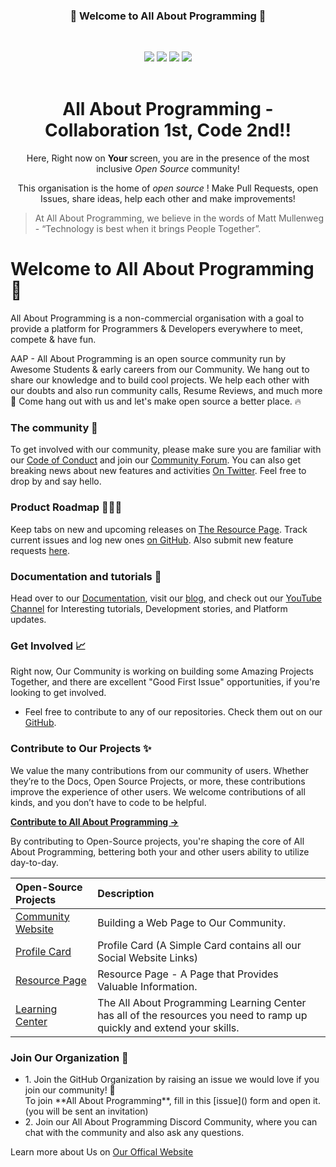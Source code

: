 <!-- First Panel (Social Icons) -->

<h3 align="center">
    🎉 Welcome to All About Programming 🎉 
</h3> <br />
    <p align = "center">
    <a href="" /></a>
</p>

<div align="center">
    <a href="https://discord.gg/BKKNwtpXU5"><img src="https://img.shields.io/discord/848276970851926036.svg?logo=discord&colorB=7289DA" /></a>
    <a href=""><img src="https://img.shields.io/badge/Twitter-All%20About%20Programming-blue?logo=twitter&logoColor=blue&color=blue"/></a>
    <a href="https://www.linkedin.com/company/all-about-programming/"><img src="https://img.shields.io/badge/LinkedIn-All%20About%20Programming-blue?logo=linkedin&logoColor=blue&color=darkcyan" /></a>
    <a href=""><img src="https://img.shields.io/badge/Instagram-All%20About%20Programming-red?logo=instagram&logoColor=red&color=red" /></a>
</div>
<br>

<div align="center">
    <h1> All About Programming - Collaboration 1st, Code 2nd!! </h1>
    <p> Here, Right now on <b> Your </b> screen, you are in the presence of the most inclusive <i> Open Source </i> community! </p>
    <p> This organisation is the home of <i> open source </i>! Make Pull Requests, open Issues, share ideas, help each other and make improvements! </p>
</div>  

> At All About Programming, we believe in the words of Matt Mullenweg - “Technology is best when it brings People Together”.


<!-- Details About Us -->
# Welcome to All About Programming 🚀
All About Programming is a non-commercial organisation with a goal to provide a platform for Programmers & Developers everywhere to meet, compete & have fun.

<p> AAP - All About Programming is an open source community run by Awesome Students & early careers from our Community. We hang out to share our knowledge and to build cool projects. We help each other with our doubts and also run community calls, Resume Reviews, and much more 🚀 Come hang out with us and let's make open source a better place. 🔥</p>

### The community 🔰
To get involved with our community, please make sure you are familiar with our [Code of Conduct]() and join our [Community Forum](). You can also get breaking news about new features and activities [On Twitter](). Feel free to drop by and say hello. 

### Product Roadmap 🥇🥈🥉
Keep tabs on new and upcoming releases on [The Resource Page](https://github.com/All-About-Programming-Community/Resource_Page). Track current issues and log new ones [on GitHub](). Also submit new feature requests [here]().

### Documentation and tutorials 📜
Head over to our [Documentation](), visit our [blog](), and check out our [YouTube Channel]() for Interesting tutorials, Development stories, and Platform updates.

### Get Involved 📈
Right now, Our Community is working on building some Amazing Projects Together, and there are excellent "Good First Issue" opportunities, if you're looking to get involved.

- Feel free to contribute to any of our repositories. Check them out on our [GitHub](https://github.com/orgs/All-About-Programming-Community/repositories).

### Contribute to Our Projects ✨
We value the many contributions from our community of users. Whether they’re to the Docs, Open Source Projects, or more, these contributions improve the experience of other users. We welcome contributions of all kinds, and you don’t have to code to be helpful.

**[Contribute to All About Programming →](https://gndu.club/All-About-Programming/)**

By contributing to Open-Source projects, you're shaping the core of All About Programming, bettering both your and other users ability to utilize day-to-day.

Open-Source Projects | Description |
:-- | :--
[Community Website](https://github.com/All-About-Programming-Community/All_About_Programming-Community_Website) | Building a Web Page to Our Community. | 
[Profile Card](https://github.com/All-About-Programming-Community/Profile_Card) | Profile Card (A Simple Card contains all our Social Website Links) |
[Resource Page](https://github.com/All-About-Programming-Community/Resource_Page) | Resource Page - A Page that Provides Valuable Information. |
[Learning Center](https://github.com/All-About-Programming-Community/Learning_Center) | The All About Programming Learning Center has all of the resources you need to ramp up quickly and extend your skills. |

### Join Our Organization 🤝
<ul>
    <li> 1. Join the GitHub Organization by raising an <a> issue </a> we would love if you join our community! 🙌 <br />
        To join **All About Programming**, fill in this [issue]() form and open it.(you will be sent an invitation) </li>
    <li> 2. Join our All About Programming <a> Discord </a> Community, where you can chat with the community and also ask any questions. </li>
    
</ul>
<p> Learn more about Us on <a href="https://gndu.club/All-About-Programming/"> Our Offical Website </a> </p>



<!-- (Commenting for Future Reference)
<h2> 🙋‍ About Us!! </h2>
<h2> 👨‍💻 Who is this Community for? </h2>
<h2> 👭 With whom we are Collabrated ? </h2>
<h2> 🔰 What are the perks of being a part of the Community? </h2>
<h2> 🕑 Do I have to pay something for being a part of this Community? </h2>
<h2> 🌈 Contribution guidelines - how can you get involved? </h2>
<h2 align="center"> 🔗 Connect with Us </h2>
👩‍💻 Useful resources - where can the community find your docs? Is there anything else the community should know?
-->
